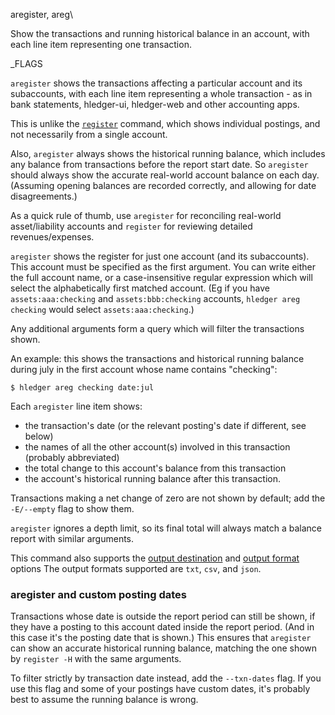 aregister, areg\

Show the transactions and running historical balance in an account,
with each line item representing one transaction.

_FLAGS

`aregister` shows the transactions affecting a particular account and
its subaccounts, with each line item representing a whole transaction -
as in bank statements, hledger-ui, hledger-web and other accounting apps.

This is unlike the [`register`](#register) command, 
which shows individual postings, and not necessarily from a single account.

Also, `aregister` always shows the historical running balance, which
includes any balance from transactions before the report start date. 
So `aregister` should always show the accurate real-world account balance
on each day. (Assuming opening balances are recorded correctly, and
allowing for date disagreements.)

As a quick rule of thumb,
use `aregister` for reconciling real-world asset/liability accounts
and `register` for reviewing detailed revenues/expenses.

`aregister` shows the register for just one account (and its subaccounts).
This account must be specified as the first argument. You can write either
the full account name, or a case-insensitive regular expression which will 
select the alphabetically first matched account.
(Eg if you have `assets:aaa:checking` and `assets:bbb:checking` accounts,
`hledger areg checking` would select `assets:aaa:checking`.)

Any additional arguments form a query which will filter the
transactions shown.

An example: this shows the transactions and historical running balance
during july in the first account whose name contains "checking":

```shell
$ hledger areg checking date:jul
```

Each `aregister` line item shows:

- the transaction's date (or the relevant posting's date if different, see below)
- the names of all the other account(s) involved in this transaction (probably abbreviated)
- the total change to this account's balance from this transaction
- the account's historical running balance after this transaction.

Transactions making a net change of zero are not shown by default;
add the `-E/--empty` flag to show them.

`aregister` ignores a depth limit, so its final total will always match a balance report with similar arguments.

This command also supports the
[output destination](hledger.html#output-destination) and
[output format](hledger.html#output-format) options
The output formats supported are `txt`, `csv`, and `json`.

### aregister and custom posting dates

Transactions whose date is outside the report period can still be
shown, if they have a posting to this account dated inside the report
period. (And in this case it's the posting date that is shown.) 
This ensures that `aregister` can show an accurate historical running
balance, matching the one shown by `register -H` with the same
arguments.

To filter strictly by transaction date instead, add the `--txn-dates`
flag. If you use this flag and some of your postings have custom
dates, it's probably best to assume the running balance is wrong.

